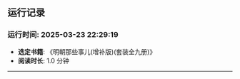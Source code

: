 ## 运行记录
### 运行时间: 2025-03-23 22:29:19
- **选定书籍**: 《明朝那些事儿(增补版)(套装全九册)》
- **阅读时长**: 1.0 分钟
------------------------------

